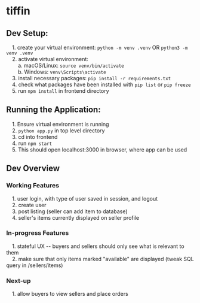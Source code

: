 # tiffin
## Dev Setup:  
&nbsp;&nbsp;&nbsp;&nbsp;1. create your virtual environment: ```python -m venv .venv``` OR ```python3 -m venv .venv```  
&nbsp;&nbsp;&nbsp;&nbsp;2. activate virtual environment:  
&nbsp;&nbsp;&nbsp;&nbsp;&nbsp;&nbsp;&nbsp;&nbsp;a. macOS/Linux: ```source venv/bin/activate```  
&nbsp;&nbsp;&nbsp;&nbsp;&nbsp;&nbsp;&nbsp;&nbsp;b. Windows: ```venv\Scripts\activate```  
&nbsp;&nbsp;&nbsp;&nbsp;3. install necessary packages: ```pip install -r requirements.txt```  
&nbsp;&nbsp;&nbsp;&nbsp;4. check what packages have been installed with ```pip list``` or ```pip freeze```  
&nbsp;&nbsp;&nbsp;&nbsp;5. run ```npm install``` in frontend directory

## Running the Application:
&nbsp;&nbsp;&nbsp;&nbsp;1. Ensure virtual environment is running  
&nbsp;&nbsp;&nbsp;&nbsp;2. ```python app.py``` in top level directory  
&nbsp;&nbsp;&nbsp;&nbsp;3. cd into frontend  
&nbsp;&nbsp;&nbsp;&nbsp;4. run ```npm start```  
&nbsp;&nbsp;&nbsp;&nbsp;5. This should open localhost:3000 in browser, where app can be used  

## Dev Overview  
### Working Features  
&nbsp;&nbsp;&nbsp;&nbsp;1. user login, with type of user saved in session, and logout  
&nbsp;&nbsp;&nbsp;&nbsp;2. create user  
&nbsp;&nbsp;&nbsp;&nbsp;3. post listing (seller can add item to database)  
&nbsp;&nbsp;&nbsp;&nbsp;4. seller's items currently displayed on seller profile  
### In-progress Features  
&nbsp;&nbsp;&nbsp;&nbsp;1. stateful UX -- buyers and sellers should only see what is relevant to them  
&nbsp;&nbsp;&nbsp;&nbsp;2. make sure that only items marked "available" are displayed (tweak SQL query in /sellers/items)  
### Next-up  
&nbsp;&nbsp;&nbsp;&nbsp;1. allow buyers to view sellers and place orders